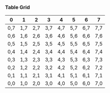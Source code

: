 
### Table Grid

|   0 |   1 |   2 |  3  |   4 | 5   | 6   | 7   |
|-----|-----|-----|-----|-----|-----|-----|-----|
| 0,7 | 1,7 | 2,7 | 3,7 | 4,7 | 5,7 | 6,7 | 7,7 |
| 0,6 | 1,6 | 2,6 | 3,6 | 4,6 | 5,6 | 6,6 | 7,6 |
| 0,5 | 1,5 | 2,5 | 3,5 | 4,5 | 5,5 | 6,5 | 7,5 |
| 0,4 | 1,4 | 2,4 | 3,4 | 4,4 | 5,4 | 6,4 | 7,4 |
| 0,3 | 1,3 | 2,3 | 3,3 | 4,3 | 5,3 | 6,3 | 7,3 |
| 0,2 | 1,2 | 2,2 | 3,2 | 4,2 | 5,2 | 6,2 | 7,2 |
| 0,1 | 1,1 | 2,1 | 3,1 | 4,1 | 5,1 | 6,1 | 7,1 |
| 0,0 | 1,0 | 2,0 | 3,0 | 4,0 | 5,0 | 6,0 | 7,0 |